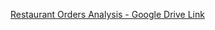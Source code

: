 [Restaurant Orders Analysis - Google Drive Link](https://docs.google.com/presentation/d/1DaaeWmnrBvweF5CEk12Tb9ega8LmrIn9nZkYQM471jU/edit?slide=id.g37ca945b79d_0_0&pli=1#slide=id.g37ca945b79d_0_0)

